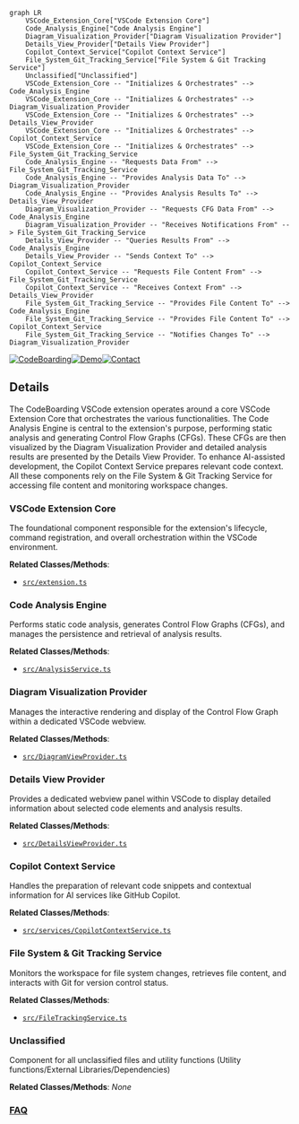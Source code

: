 ```mermaid
graph LR
    VSCode_Extension_Core["VSCode Extension Core"]
    Code_Analysis_Engine["Code Analysis Engine"]
    Diagram_Visualization_Provider["Diagram Visualization Provider"]
    Details_View_Provider["Details View Provider"]
    Copilot_Context_Service["Copilot Context Service"]
    File_System_Git_Tracking_Service["File System & Git Tracking Service"]
    Unclassified["Unclassified"]
    VSCode_Extension_Core -- "Initializes & Orchestrates" --> Code_Analysis_Engine
    VSCode_Extension_Core -- "Initializes & Orchestrates" --> Diagram_Visualization_Provider
    VSCode_Extension_Core -- "Initializes & Orchestrates" --> Details_View_Provider
    VSCode_Extension_Core -- "Initializes & Orchestrates" --> Copilot_Context_Service
    VSCode_Extension_Core -- "Initializes & Orchestrates" --> File_System_Git_Tracking_Service
    Code_Analysis_Engine -- "Requests Data From" --> File_System_Git_Tracking_Service
    Code_Analysis_Engine -- "Provides Analysis Data To" --> Diagram_Visualization_Provider
    Code_Analysis_Engine -- "Provides Analysis Results To" --> Details_View_Provider
    Diagram_Visualization_Provider -- "Requests CFG Data From" --> Code_Analysis_Engine
    Diagram_Visualization_Provider -- "Receives Notifications From" --> File_System_Git_Tracking_Service
    Details_View_Provider -- "Queries Results From" --> Code_Analysis_Engine
    Details_View_Provider -- "Sends Context To" --> Copilot_Context_Service
    Copilot_Context_Service -- "Requests File Content From" --> File_System_Git_Tracking_Service
    Copilot_Context_Service -- "Receives Context From" --> Details_View_Provider
    File_System_Git_Tracking_Service -- "Provides File Content To" --> Code_Analysis_Engine
    File_System_Git_Tracking_Service -- "Provides File Content To" --> Copilot_Context_Service
    File_System_Git_Tracking_Service -- "Notifies Changes To" --> Diagram_Visualization_Provider
```

[![CodeBoarding](https://img.shields.io/badge/Generated%20by-CodeBoarding-9cf?style=flat-square)](https://github.com/CodeBoarding/CodeBoarding)[![Demo](https://img.shields.io/badge/Try%20our-Demo-blue?style=flat-square)](https://www.codeboarding.org/diagrams)[![Contact](https://img.shields.io/badge/Contact%20us%20-%20contact@codeboarding.org-lightgrey?style=flat-square)](mailto:contact@codeboarding.org)

## Details

The CodeBoarding VSCode extension operates around a core VSCode Extension Core that orchestrates the various functionalities. The Code Analysis Engine is central to the extension's purpose, performing static analysis and generating Control Flow Graphs (CFGs). These CFGs are then visualized by the Diagram Visualization Provider and detailed analysis results are presented by the Details View Provider. To enhance AI-assisted development, the Copilot Context Service prepares relevant code context. All these components rely on the File System & Git Tracking Service for accessing file content and monitoring workspace changes.

### VSCode Extension Core
The foundational component responsible for the extension's lifecycle, command registration, and overall orchestration within the VSCode environment.


**Related Classes/Methods**:

- <a href="https://github.com/CodeBoarding/CodeBoarding-vscode/blob/main/src/extension.ts" target="_blank" rel="noopener noreferrer">`src/extension.ts`</a>


### Code Analysis Engine
Performs static code analysis, generates Control Flow Graphs (CFGs), and manages the persistence and retrieval of analysis results.


**Related Classes/Methods**:

- <a href="https://github.com/CodeBoarding/CodeBoarding-vscode/blob/main/src/AnalysisService.ts" target="_blank" rel="noopener noreferrer">`src/AnalysisService.ts`</a>


### Diagram Visualization Provider
Manages the interactive rendering and display of the Control Flow Graph within a dedicated VSCode webview.


**Related Classes/Methods**:

- <a href="https://github.com/CodeBoarding/CodeBoarding-vscode/blob/main/src/DiagramViewProvider.ts" target="_blank" rel="noopener noreferrer">`src/DiagramViewProvider.ts`</a>


### Details View Provider
Provides a dedicated webview panel within VSCode to display detailed information about selected code elements and analysis results.


**Related Classes/Methods**:

- <a href="https://github.com/CodeBoarding/CodeBoarding-vscode/blob/main/src/DetailsViewProvider.ts" target="_blank" rel="noopener noreferrer">`src/DetailsViewProvider.ts`</a>


### Copilot Context Service
Handles the preparation of relevant code snippets and contextual information for AI services like GitHub Copilot.


**Related Classes/Methods**:

- <a href="https://github.com/CodeBoarding/CodeBoarding-vscode/blob/main/src/services/CopilotContextService.ts" target="_blank" rel="noopener noreferrer">`src/services/CopilotContextService.ts`</a>


### File System & Git Tracking Service
Monitors the workspace for file system changes, retrieves file content, and interacts with Git for version control status.


**Related Classes/Methods**:

- <a href="https://github.com/CodeBoarding/CodeBoarding-vscode/blob/main/src/FileTrackingService.ts" target="_blank" rel="noopener noreferrer">`src/FileTrackingService.ts`</a>


### Unclassified
Component for all unclassified files and utility functions (Utility functions/External Libraries/Dependencies)


**Related Classes/Methods**: _None_



### [FAQ](https://github.com/CodeBoarding/GeneratedOnBoardings/tree/main?tab=readme-ov-file#faq)